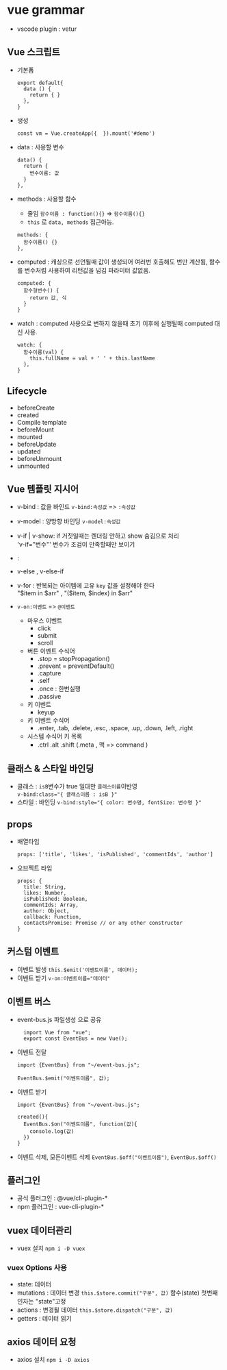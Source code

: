 # vue grammar
  - vscode plugin : vetur
  
## Vue 스크립트
  - 기본폼
    ```
    export default{
      data () {
        return { }
      },
    }
    ```
  - 생성
    ```
    const vm = Vue.createApp({  }).mount('#demo')
    ```


  - data    : 사용할 변수  
    ```
    data() {
      return {
        변수이름: 값
      }
    },
    ```
  - methods : 사용할 함수 
    + 줄임 `함수이름 : function(){}` => `함수이름(){}`
    + `this` 로 `data, methods` 접근아능.
    ```
    methods: {
      함수이름() {}
    },
    ```
  - computed : 캐싱으로 선언될때 값이 생성되어 여러번 호출해도 번만 계산됨, 
    함수를 변수처럼 사용하여 리턴값을 넘김 파라미터 값없음.
    ```
    computed: {
      함수형변수() {
        return 값, 식
      }
    }
    ```
  - watch : computed 사용으로 변하지 않을때 초기 이후에 실행될때 computed 대신 사용.
    ```
    watch: {
      함수이름(val) {
        this.fullName = val + ' ' + this.lastName
      },
    }
    ```

## Lifecycle
  - beforeCreate
  - created
  - Compile template
  - beforeMount  
  - mounted
  - beforeUpdate
  - updated
  - beforeUnmount
  - unmounted
    
## Vue 템플릿 지시어
  - v-bind : 값을 바인드
    `v-bind:속성값` => `:속성값`
  - v-model : 양방향 바인딩
    `v-model:속성값`
  - v-if | v-show: if 거짓일때는 렌더링 안하고 show 숨김으로 처리  
    'v-if="변수"' 변수가 조검이 만족할때만 보이기 
  -  : 
  - v-else , v-else-if
  - v-for : 반복되는 아이템에 고유 `key` 값을 설정해야 한다   
    "$item in $arr" , "($item, $index) in $arr"
  
  - `v-on:이벤트` => `@이벤트`
    + 마우스 이벤트
      * click
      * submit
      * scroll
    + 버튼 이벤트 수식어
      * .stop = stopPropagation()
      * .prevent = preventDefault()
      * .capture
      * .self
      * .once : 한번실행
      * .passive
    + 키 이벤트
      * keyup
    + 키 이벤트 수식어
      * .enter, .tab, .delete, .esc, .space, .up, .down, .left, .right
    + 시스템 수식어 키 목록
      * .ctrl .alt .shift (.meta , 맥 => command )
## 클래스 & 스타일 바인딩
  - 클래스 : `isB`변수가 true 일대만 `클래스이름`이반영  
  `v-bind:class="{ 클래스이름 : isB }"`
  - 스타일 : 바인딩
  `v-bind:style="{ color: 변수명, fontSize: 변수명 }"`
  



## props 
  - 배열타입
    ```
    props: ['title', 'likes', 'isPublished', 'commentIds', 'author']
    ```  
  - 오브젝트 타입
    ```
    props: {
      title: String,
      likes: Number,
      isPublished: Boolean,
      commentIds: Array,
      author: Object,
      callback: Function,
      contactsPromise: Promise // or any other constructor
    }
    ```

## 커스텀 이벤트
  - 이벤트 발생
    `this.$emit('이벤트이름', 데이터);`
  - 이벤트 받기
    `v-on:이벤트이름="데이터"`

## 이벤트 버스 
  - event-bus.js 파일생성 으로 공유
    ``` 
      import Vue from "vue";
      export const EventBus = new Vue();
    ```
  - 이벤트 전달 
    ``` 
    import {EventBus} from "~/event-bus.js";
    ```
    ```
    EventBus.$emit("이벤트이름", 값);
    ```
  - 이벤트 받기
    ``` 
    import {EventBus} from "~/event-bus.js";
    ```
    ```
    created(){
      EventBus.$on("이벤트이름", function(값){
        console.log(값)
      })
    }
    ```
  - 이벤트 삭제, 모든이벤트 삭제
  `EventBus.$off("이벤트이름")`, `EventBus.$off()`


## 플러그인
  - 공식 플러그인 : @vue/cli-plugin-*
  - npm 플러그인 : vue-cli-plugin-*


## vuex 데이터관리
  - vuex 설치
  `npm i -D vuex`
### vuex Options 사용
  - state: 데이터    
  - mutations : 데이터 변경 `this.$store.commit("구분", 값)`
    함수(state) 첫번째 인자는 "state"고정
  - actions : 변경될 데이터 `this.$store.dispatch("구분", 값)`
  - getters : 데이터 읽기
  
  
## axios 데이터 요청
  - axios 설치
  `npm i -D axios`